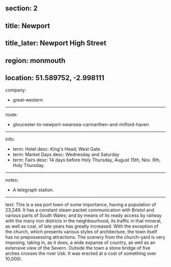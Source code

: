 section: 2
----
title: Newport
----
title_later: Newport High Street
----
region: monmouth
----
location: 51.589752, -2.998111
----
company:
- great-western
----
route:
- gloucester-to-newport-swansea-carmarthen-and-milford-haven
----
info:
- term: Hotel
  desc: King's Head; West Gate.
- term: Market Days
  desc: Wednesday and Saturday
- term: Fairs
  desc: 14 days before Holy Thursday, August 15th, Nov. 6th, Holy Thursday.
----
notes:
- A telegraph station.
----
text: This is a sea port town of some importance, having a population of 23,249. It has a constant steam packet communication with Bristol and various parts of South Wales; and by means of its ready access by railway with the many iron districts in the neighbourhood, its traffic in that mineral, as well as coal, of late years has greatly increased. With the exception of the church, which presents various styles of architecture, the town itself has no prepossessing attractions. The scenery from the church-yard is very imposing, taking in, as it does, a wide expanse of country, as well as an extensive view of the Severn. Outside the town a stone bridge of five arches crosses the river Usk. It was erected at a cost of something over 10,000*l*.
